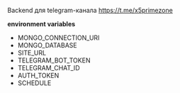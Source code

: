 Backend для telegram-канала https://t.me/x5primezone

**environment variables**
* MONGO_CONNECTION_URI
* MONGO_DATABASE
* SITE_URL
* TELEGRAM_BOT_TOKEN
* TELEGRAM_CHAT_ID
* AUTH_TOKEN
* SCHEDULE
